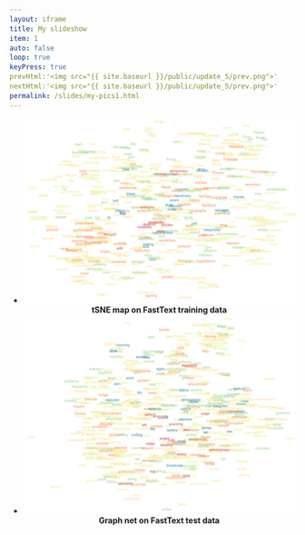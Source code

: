 ```yaml
---
layout: iframe
title: My slideshow
item: 1
auto: false
loop: true
keyPress: true
prevHtml:'<img src="{{ site.baseurl }}/public/update_5/prev.png">'
nextHtml:'<img src="{{ site.baseurl }}/public/update_5/prev.png">'
permalink: /slides/my-pics1.html
---
```


* ![Train](fasttext/fasttext_train.png) <center><b>tSNE map on FastText training data</b></center>
* ![Test](fasttext/fasttext_graph_net.png) <center><b>Graph net on FastText test data</b></center>
